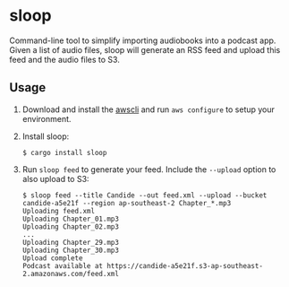 # sloop

Command-line tool to simplify importing audiobooks into a podcast app. Given a list of audio
files, sloop will generate an RSS feed and upload this feed and the audio files to S3.

## Usage

1. Download and install the [awscli](https://aws.amazon.com/cli/) and run `aws configure` to
   setup your environment.
2. Install sloop:
   
    ```
    $ cargo install sloop
    ```
    
3. Run `sloop feed` to generate your feed. Include the `--upload` option to also upload
   to S3:
   
   ```
   $ sloop feed --title Candide --out feed.xml --upload --bucket candide-a5e21f --region ap-southeast-2 Chapter_*.mp3    
   Uploading feed.xml
   Uploading Chapter_01.mp3
   Uploading Chapter_02.mp3
   ...
   Uploading Chapter_29.mp3
   Uploading Chapter_30.mp3
   Upload complete
   Podcast available at https://candide-a5e21f.s3-ap-southeast-2.amazonaws.com/feed.xml
   ```
